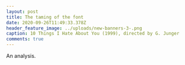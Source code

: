 ```yaml
---
layout: post
title: The taming of the font
date: 2020-09-26T11:49:33.378Z
header_feature_image: ../uploads/new-banners-3-.png
caption: 10 Things I Hate About You (1999), directed by G. Junger
comments: true
---
```

An analysis.